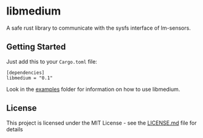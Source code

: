 # libmedium
A safe rust library to communicate with the sysfs interface of lm-sensors.

## Getting Started

Just add this to your `Cargo.toml` file:

```
[dependencies]
libmedium = "0.1"
```

Look in the [examples](examples) folder for information on how to use libmedium.

## License

This project is licensed under the MIT License - see the [LICENSE.md](LICENSE.md) file for details
